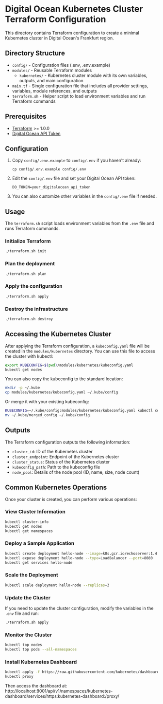 # Digital Ocean Kubernetes Cluster Terraform Configuration

This directory contains Terraform configuration to create a minimal Kubernetes cluster in Digital Ocean's Frankfurt region.

## Directory Structure

- `config/` - Configuration files (.env, .env.example)
- `modules/` - Reusable Terraform modules
  - `kubernetes/` - Kubernetes cluster module with its own variables, outputs, and main configuration
- `main.tf` - Single configuration file that includes all provider settings, variables, module references, and outputs
- `terraform.sh` - Helper script to load environment variables and run Terraform commands

## Prerequisites

- [Terraform](https://www.terraform.io/downloads.html) >= 1.0.0
- [Digital Ocean API Token](https://cloud.digitalocean.com/account/api/tokens)

## Configuration

1. Copy `config/.env.example` to `config/.env` if you haven't already:
   ```
   cp config/.env.example config/.env
   ```

2. Edit the `config/.env` file and set your Digital Ocean API token:
   ```
   DO_TOKEN=your_digitalocean_api_token
   ```

3. You can also customize other variables in the `config/.env` file if needed.

## Usage

The `terraform.sh` script loads environment variables from the `.env` file and runs Terraform commands.

### Initialize Terraform

```bash
./terraform.sh init
```

### Plan the deployment

```bash
./terraform.sh plan
```

### Apply the configuration

```bash
./terraform.sh apply
```

### Destroy the infrastructure

```bash
./terraform.sh destroy
```

## Accessing the Kubernetes Cluster

After applying the Terraform configuration, a `kubeconfig.yaml` file will be created in the `modules/kubernetes` directory. You can use this file to access the cluster with kubectl:

```bash
export KUBECONFIG=$(pwd)/modules/kubernetes/kubeconfig.yaml
kubectl get nodes
```

You can also copy the kubeconfig to the standard location:

```bash
mkdir -p ~/.kube
cp modules/kubernetes/kubeconfig.yaml ~/.kube/config
```

Or merge it with your existing kubeconfig:

```bash
KUBECONFIG=~/.kube/config:modules/kubernetes/kubeconfig.yaml kubectl config view --flatten > ~/.kube/merged_config
mv ~/.kube/merged_config ~/.kube/config
```

## Outputs

The Terraform configuration outputs the following information:

- `cluster_id`: ID of the Kubernetes cluster
- `cluster_endpoint`: Endpoint of the Kubernetes cluster
- `cluster_status`: Status of the Kubernetes cluster
- `kubeconfig_path`: Path to the kubeconfig file
- `node_pool`: Details of the node pool (ID, name, size, node count)

## Common Kubernetes Operations

Once your cluster is created, you can perform various operations:

### View Cluster Information

```bash
kubectl cluster-info
kubectl get nodes
kubectl get namespaces
```

### Deploy a Sample Application

```bash
kubectl create deployment hello-node --image=k8s.gcr.io/echoserver:1.4
kubectl expose deployment hello-node --type=LoadBalancer --port=8080
kubectl get services hello-node
```

### Scale the Deployment

```bash
kubectl scale deployment hello-node --replicas=3
```

### Update the Cluster

If you need to update the cluster configuration, modify the variables in the `.env` file and run:

```bash
./terraform.sh apply
```

### Monitor the Cluster

```bash
kubectl top nodes
kubectl top pods --all-namespaces
```

### Install Kubernetes Dashboard

```bash
kubectl apply -f https://raw.githubusercontent.com/kubernetes/dashboard/v2.7.0/aio/deploy/recommended.yaml
kubectl proxy
```

Then access the dashboard at: http://localhost:8001/api/v1/namespaces/kubernetes-dashboard/services/https:kubernetes-dashboard:/proxy/
